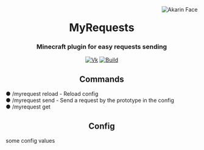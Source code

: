 <img src="https://i.loli.net/2018/05/17/5afd869c443ef.png" alt="Akarin Face" align="right">
<div align="center">
  <h1>MyRequests</h1>
  <h3>Minecraft plugin for easy requests sending</h3>

  [![Vk](https://img.shields.io/badge/vk-DeelTer-9cf)](https://vk.com/DeelTer/)
  [![Build](https://img.shields.io/badge/builds-check%20it-green)](https://github.com/DeelTer/MyRequests/releases)
</div>

<div align="center">
  <h2>Commands</h2>
    <div align="left">
      <p>● /myrequest reload - Reload config <br>● /myrequest send <id> - Send a request by the prototype in the config <br>● /myrequest get <id - Get response about request</p>
    </div>
</div>

<div align="center">
  <h2>Config</h2>
    <div align="left">
      <p>some config values</p>
    </div>
</div>
